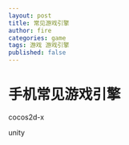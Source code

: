 ```yaml
---
layout: post
title: 常见游戏引擎
author: fire
categories: game 
tags: 游戏 游戏引擎
published: false
---
```


手机常见游戏引擎
===

cocos2d-x

unity

